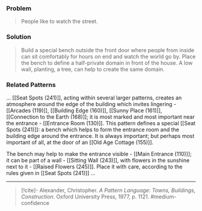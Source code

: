### Problem
>People like to watch the street.

### Solution
>Build a special bench outside the front door where people from inside can sit comfortably for hours on end and watch the world go by. Place the bench to define a half-private domain in front of the house. A low wall, planting, a tree, can help to create the same domain.

### Related Patterns
... [[Seat Spots (241)]], acting within several larger patterns, creates an atmosphere around the edge of the building which invites lingering - [[Arcades (119)]], [[Building Edge (160)]], [[Sunny Place (161)]], [[Connection to the Earth (168)]]; it is most marked and most important near the entrance - [[Entrance Room (130)]]. This pattern defines a special [[Seat Spots (241)]]: a bench which helps to form the entrance room and the building edge around the entrance. It is always important; but perhaps most important of all, at the door of an [[Old Age Cottage (155)]].

The bench may help to make the entrance visible - [[Main Entrance (110)]]; it can be part of a wall - [[Sitting Wall (243)]], with flowers in the sunshine next to it - [[Raised Flowers (245)]]. Place it with care, according to the rules given in [[Seat Spots (241)]] ...

---
> [!cite]- Alexander, Christopher. _A Pattern Language: Towns, Buildings, Construction_. Oxford University Press, 1977, p. 1121.
> #medium-confidence 